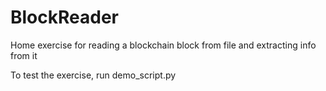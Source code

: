 # BlockReader
Home exercise for reading a blockchain block from file and extracting info from it

To test the exercise, run demo_script.py
